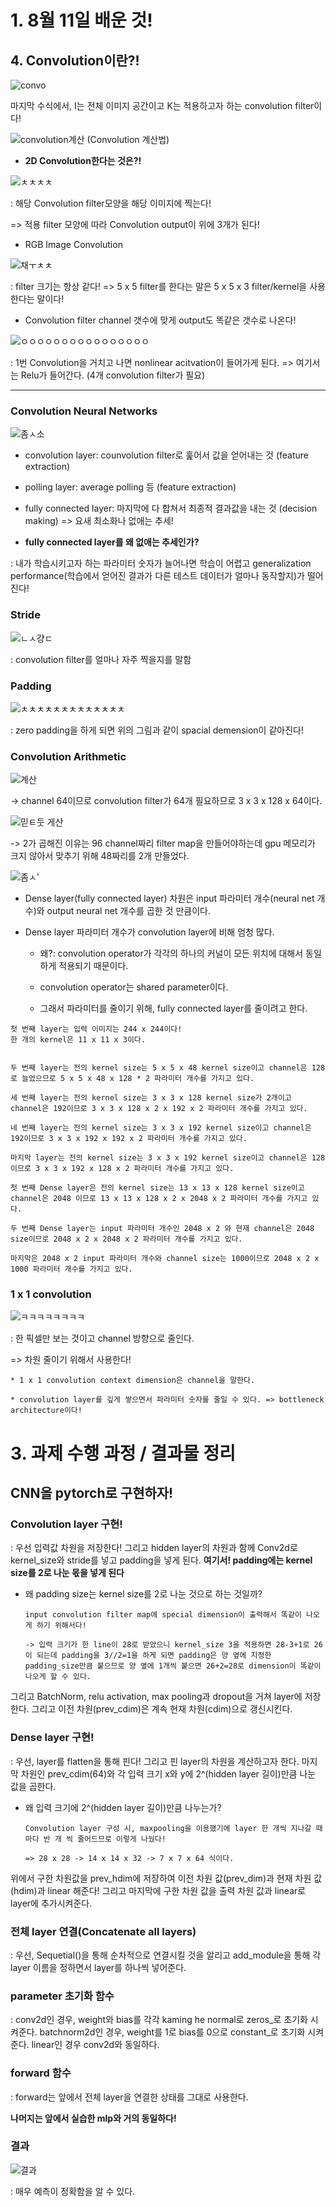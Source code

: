 # 1. 8월 11일 배운 것!

## 4. Convolution이란?!

![convo](https://user-images.githubusercontent.com/59636424/128952568-936700aa-49b2-4e84-b87a-a7d02f7578bc.PNG)

마지막 수식에서, I는 전체 이미지 공간이고 K는 적용하고자 하는 convolution filter이다!

![convolution계산](https://user-images.githubusercontent.com/59636424/128952902-1620dc94-8582-4072-ab4d-3fd0163d8e04.PNG)
(Convolution 계산법)

* **2D Convolution한다는 것은?!**

![ㅊㅊㅊㅊ](https://user-images.githubusercontent.com/59636424/128953029-a006323b-1ac9-4bd8-8f3f-f1dca0e51c24.PNG)

: 해당 Convolution filter모양을 해당 이미지에 찍는다!

=> 적용 filter 모양에 따라 Convolution output이 위에 3개가 된다!

* RGB Image Convolution

![채ㅜㅊㅊ](https://user-images.githubusercontent.com/59636424/128953545-31364be4-15f9-47ca-b1ef-b3db86d1906c.PNG)

: filter 크기는 항상 같다! => 5 x 5 filter를 한다는 말은 5 x 5 x 3 filter/kernel을 사용한다는 말이다!

* Convolution filter channel 갯수에 맞게 output도 똑같은 갯수로 나온다!

![ㅇㅇㅇㅇㅇㅇㅇㅇㅇㅇㅇㅇㅇㅇㅇㅇ](https://user-images.githubusercontent.com/59636424/128953999-061592da-6448-4cce-8d1a-aa9787caa13c.PNG)

: 1번 Convolution을 거치고 나면 nonlinear acitvation이 들어가게 된다. => 여기서는 Relu가 들어간다. (4개 convolution filter가 필요)

---

### Convolution Neural Networks

![좀ㅅ소](https://user-images.githubusercontent.com/59636424/128954229-a0ca8a7c-1bf8-48be-b31d-ff01367ff83e.PNG)

* convolution layer: counvolution filter로 훑어서 값을 얻어내는 것 (feature extraction)

* polling layer: average polling 등 (feature extraction)

* fully connected layer: 마지막에 다 합쳐서 최종적 결과값을 내는 것 (decision making) => 요새 최소화나 없애는 추세!

* **fully connected layer를 왜 없애는 추세인가?**

: 내가 학습시키고자 하는 파라미터 숫자가 늘어나면 학습이 어렵고 generalization performance(학습에서 얻어진 결과가 다른 테스트 데이터가 얼마나 동작할지)가 떨어진다!

### Stride

![ㄴㅅ걍ㄷ](https://user-images.githubusercontent.com/59636424/128954727-dcd60d24-45c9-4f23-8a6f-c96b532806d5.PNG)

: convolution filter를 얼마나 자주 찍을지를 말함

### Padding

![ㅊㅊㅊㅊㅊㅊㅊㅊㅊㅊㅊㅊㅊ](https://user-images.githubusercontent.com/59636424/128954915-20464cf8-d5ec-4146-b86d-51b567148b26.PNG)

: zero padding을 하게 되면 위의 그림과 같이 spacial demension이 같아진다!

### Convolution Arithmetic

![계산](https://user-images.githubusercontent.com/59636424/128955189-1cc189b9-64cf-42a5-935e-e39e6cdf2502.PNG)

-> channel 64이므로 convolution filter가 64개 필요하므로 3 x 3 x 128 x 64이다.

![믿ㅌ둣 게산](https://user-images.githubusercontent.com/59636424/128955490-d022ad4f-0a1c-4e09-8612-5e72cc488ba9.PNG)

-> 2가 곱해진 이유는 96 channel짜리 filter map을 만들어야하는데 gpu 메모리가 크지 않아서 맞추기 위해 48짜리를 2개 만들었다.

![좀ㅅ'](https://user-images.githubusercontent.com/59636424/128956834-1e57932d-b7f4-4b22-a393-9a4fe6eab388.PNG)

* Dense layer(fully connected layer) 차원은 input 파라미터 개수(neural net 개수)와 output neural net 개수를 곱한 것 만큼이다.

* Dense layer 파라미터 개수가 convolution layer에 비해 엄청 많다.

    * 왜?: convolution operator가 각각의 하나의 커널이 모든 위치에 대해서 동일하게 적용되기 때문이다.

    * convolution operator는 shared parameter이다.
    
    * 그래서 파라미터를 줄이기 위해, fully connected layer를 줄이려고 한다.

~~~
첫 번째 layer는 입력 이미지는 244 x 244이다!
한 개의 kernel은 11 x 11 x 3이다.


두 번째 layer는 전의 kernel size는 5 x 5 x 48 kernel size이고 channel은 128로 늘었으므로 5 x 5 x 48 x 128 * 2 파라미터 개수를 가지고 있다.

세 번째 layer는 전의 kernel size는 3 x 3 x 128 kernel size가 2개이고 channel은 192이므로 3 x 3 x 128 x 2 x 192 x 2 파라미터 개수를 가지고 있다.

네 번째 layer는 전의 kernel size는 3 x 3 x 192 kernel size이고 channel은 192이므로 3 x 3 x 192 x 192 x 2 파라미터 개수를 가지고 있다.

마지막 layer는 전의 kernel size는 3 x 3 x 192 kernel size이고 channel은 128이므로 3 x 3 x 192 x 128 x 2 파라미터 개수를 가지고 있다.

첫 번째 Dense layer은 전의 kernel size는 13 x 13 x 128 kernel size이고 channel은 2048 이므로 13 x 13 x 128 x 2 x 2048 x 2 파라미터 개수를 가지고 있다.

두 번째 Dense layer는 input 파라미터 개수인 2048 x 2 와 현재 channel은 2048 size이므로 2048 x 2 x 2048 x 2 파라미터 개수를 가지고 있다.

마지막은 2048 x 2 input 파라미터 개수와 channel size는 1000이므로 2048 x 2 x 1000 파라미터 개수를 가지고 있다.
~~~

### 1 x 1 convolution

![ㅋㅋㅋㅋㅋㅋㅋㅋ](https://user-images.githubusercontent.com/59636424/128957031-15333341-a9c6-4cca-a097-9d6b4bdc7fae.PNG)

: 한 픽셀만 보는 것이고 channel 방향으로 줄인다.

=> 차원 줄이기 위해서 사용한다!

    * 1 x 1 convolution context dimension은 channel을 말한다.
    
    * convolution layer를 깊게 쌓으면서 파라미터 숫자를 줄일 수 있다. => bottleneck architecture이다!


# 3. 과제 수행 과정 / 결과물 정리

## CNN을 pytorch로 구현하자!

### Convolution layer 구현!

: 우선 입력값 차원을 저장한다! 그리고 hidden layer의 차원과 함께 Conv2d로 kernel_size와 stride를 넣고 padding을 넣게 된다. **여기서! padding에는 kernel size를 2로 나눈 몫을 넣게 된다**

* 왜 padding size는 kernel size를 2로 나눈 것으로 하는 것일까?

      input convolution filter map에 special dimension이 출력해서 똑같이 나오게 하기 위해서다!
      
      -> 입력 크기가 한 line이 28로 받았으니 kernel_size 3을 적용하면 28-3+1로 26이 되는데 padding을 3//2=1을 하게 되면 padding은 양 옆에 지정한 padding_size만큼 붙으므로 양 옆에 1개씩 붙으면 26+2=28로 dimension이 똑같이 나오게 할 수 있다.
      

그리고 BatchNorm, relu activation, max pooling과 dropout을 거쳐 layer에 저장한다. 그리고 이전 차원(prev_cdim)은 계속 현재 차원(cdim)으로 갱신시킨다.

### Dense layer 구현!

: 우선, layer를 flatten을 통해 핀다! 그리고 핀 layer의 차원을 계산하고자 한다. 마지막 차원인 prev_cdim(64)와 각 입력 크기 x와 y에 2^(hidden layer 길이)만큼 나눈 값을 곱한다.

* 왜 입력 크기에 2^(hidden layer 길이)만큼 나누는가?

      Convolution layer 구성 시, maxpooling을 이용했기에 layer 한 개씩 지나갈 때마다 반 개 씩 줄어드므로 이렇게 나눴다!
      
      => 28 x 28 -> 14 x 14 x 32 -> 7 x 7 x 64 식이다.

위에서 구한 차원값을 prev_hdim에 저장하여 이전 차원 값(prev_dim)과 현재 차원 값(hdim)과 linear 해준다! 그리고 마지막에 구한 차원 값을 출력 차원 값과 linear로 layer에 추가시켜준다.

### 전체 layer 연결(Concatenate all layers)

: 우선, Sequetial()을 통해 순차적으로 연결시킬 것을 알리고 add_module을 통해 각 layer 이름을 정하면서 layer를 하나씩 넣어준다.

### parameter 초기화 함수

: conv2d인 경우, weight와 bias를 각각 kaming he normal로 zeros_로 초기화 시켜준다. batchnorm2d인 경우, weight를 1로 bias를 0으로 constant_로 초기화 시켜준다. linear인 경우 conv2d와 동일하다.

### forward 함수

: forward는 앞에서 전체 layer을 연결한 상태를 그대로 사용한다.

**나머지는 앞에서 실습한 mlp와 거의 동일하다!**

### 결과

![결과](https://user-images.githubusercontent.com/59636424/128965561-3e01e2ef-302a-42f2-9001-40ddc5975f37.PNG)

: 매우 예측이 정확함을 알 수 있다.
